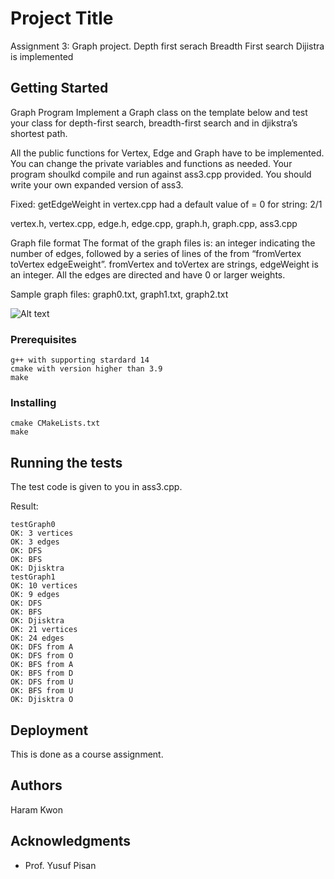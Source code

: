 # Project Title

Assignment 3: Graph project.
Depth first serach
Breadth First search
Dijistra is implemented

## Getting Started

Graph Program
Implement a Graph class on the template below and test your class for depth-first search, breadth-first search and in djikstra’s shortest path.

All the public functions for Vertex, Edge and Graph have to be implemented. You can change the private variables and functions as needed. Your program shoulkd compile and run against ass3.cpp provided. You should write your own expanded version of ass3.

Fixed: getEdgeWeight in vertex.cpp had a default value of = 0 for string: 2/1

vertex.h, vertex.cpp, edge.h, edge.cpp, graph.h, graph.cpp, ass3.cpp

Graph file format
The format of the graph files is: an integer indicating the number of edges, followed by a series of lines of the from “fromVertex toVertex edgeEweight”. fromVertex and toVertex are strings, edgeWeight is an integer. All the edges are directed and have 0 or larger weights.

Sample graph files: graph0.txt, graph1.txt, graph2.txt

![Alt text](../ass3-nodes.png?raw=true "graph")

### Prerequisites

```
g++ with supporting stardard 14
cmake with version higher than 3.9
make
```

### Installing

```
cmake CMakeLists.txt
make
```

## Running the tests

The test code is given to you in ass3.cpp.

Result:
```
testGraph0
OK: 3 vertices
OK: 3 edges
OK: DFS
OK: BFS
OK: Djisktra
testGraph1
OK: 10 vertices
OK: 9 edges
OK: DFS
OK: BFS
OK: Djisktra
OK: 21 vertices
OK: 24 edges
OK: DFS from A
OK: DFS from O
OK: BFS from A
OK: BFS from D
OK: DFS from U
OK: BFS from U
OK: Djisktra O
```


## Deployment

This is done as a course assignment.

## Authors

Haram Kwon

## Acknowledgments

* Prof. Yusuf Pisan
